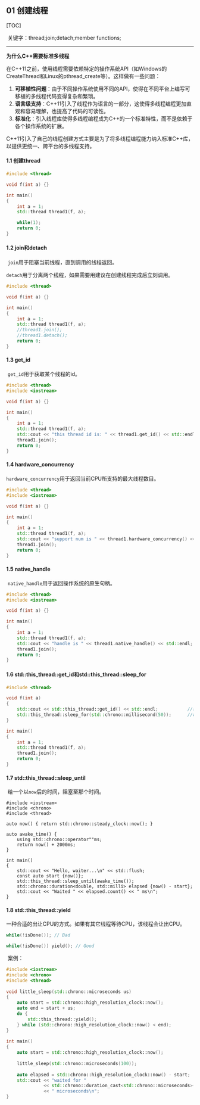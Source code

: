 ## 01 创建线程

[TOC]

​	关键字：thread;join;detach;member functions;

---

**为什么C++需要标准多线程**

​	在C++11之前，使用线程需要依赖特定的操作系统API（如Windows的CreateThread和Linux的pthread_create等）。这样做有一些问题：

1. **可移植性问题**：由于不同操作系统使用不同的API，使得在不同平台上编写可移植的多线程代码变得复杂和繁琐。
2. **语言级支持**：C++11引入了线程作为语言的一部分，这使得多线程编程更加直观和容易理解，也提高了代码的可读性。
3. **标准化**：引入线程库使得多线程编程成为C++的一个标准特性，而不是依赖于各个操作系统的扩展。

​	C++11引入了自己的线程创建方式主要是为了将多线程编程能力纳入标准C++库，以提供更统一、跨平台的多线程支持。

#### 1.1 创建thread

```C++
#include <thread>

void f(int a) {}

int main()
{
    int a = 1;
    std::thread thread1(f, a);

    while(1);
    return 0;
}
```

#### 1.2 join和detach

​	`join`用于阻塞当前线程，直到调用的线程返回。

​	`detach`用于分离两个线程，如果需要用建议在创建线程完成后立刻调用。

```C++
#include <thread>

void f(int a) {}

int main()
{
    int a = 1;
    std::thread thread1(f, a);
    //thread1.join();
    //thread1.detach();
    return 0;
}
```

#### 1.3 get_id

​	`get_id`用于获取某个线程的id。

```C++
#include <thread>
#include <iostream>

void f(int a) {}

int main()
{
    int a = 1;
    std::thread thread1(f, a);
    std::cout << "this thread id is: " << thread1.get_id() << std::endl;
    thread1.join();
    return 0;
}
```

#### 1.4 hardware_concurrency

​	`hardware_concurrency`用于返回当前CPU所支持的最大线程数目。

```C++
#include <thread>
#include <iostream>

void f(int a) {}

int main()
{
    int a = 1;
    std::thread thread1(f, a);
    std::cout << "support num is " << thread1.hardware_concurrency() << std::endl;
    thread1.join();
    return 0;
}
```

#### 1.5 native_handle

​	`native_handle`用于返回操作系统的原生句柄。

```C++
#include <thread>
#include <iostream>

void f(int a) {}

int main()
{
    int a = 1;
    std::thread thread1(f, a);
    std::cout << "handle is " << thread1.native_handle() << std::endl;
    thread1.join();
    return 0;
}
```

#### 1.6 std::this_thread::get_id和std::this_thread::sleep_for

```C++
#include <thread>

void f(int a) 
{
    std::cout << std::this_thread::get_id() << std::endl;			//获取当前线程id
    std::this_thread::sleep_for(std::chrono::millisecond(50));		//wait for 50 ms
}

int main()
{
    int a = 1;
    std::thread thread1(f, a);
    thread1.join();
    return 0;
}
```

#### 1.7 std::this_thread::sleep_until

​	给一个以`now`后的时间，阻塞至那个时间。

```
#include <iostream>
#include <chrono>
#include <thread>
 
auto now() { return std::chrono::steady_clock::now(); }
 
auto awake_time() {
    using std::chrono::operator""ms;
    return now() + 2000ms;
}
 
int main()
{
    std::cout << "Hello, waiter...\n" << std::flush;
    const auto start {now()};
    std::this_thread::sleep_until(awake_time());
    std::chrono::duration<double, std::milli> elapsed {now() - start};
    std::cout << "Waited " << elapsed.count() << " ms\n";
}
```

#### 1.8 std::this_thread::yield

​	一种合适的出让CPU的方式。如果有其它线程等待CPU，该线程会让出CPU。

```C++
while(!isDone()); // Bad

while(!isDone()) yield(); // Good
```

​	案例：

```C++
#include <iostream>
#include <chrono>
#include <thread>
 
void little_sleep(std::chrono::microseconds us)
{
    auto start = std::chrono::high_resolution_clock::now();
    auto end = start + us;
    do {
        std::this_thread::yield();
    } while (std::chrono::high_resolution_clock::now() < end);
}
 
int main()
{
    auto start = std::chrono::high_resolution_clock::now();
    
    little_sleep(std::chrono::microseconds(100));
 
    auto elapsed = std::chrono::high_resolution_clock::now() - start;
    std::cout << "waited for "
              << std::chrono::duration_cast<std::chrono::microseconds>(elapsed).count()
              << " microseconds\n";
}
```

